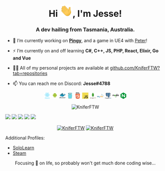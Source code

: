 <h1 align="center">Hi <img src="https://raw.githubusercontent.com/ABSphreak/ABSphreak/master/gifs/Hi.gif" width="40px" />, I'm Jesse!</h1>
<h3 align="center">A dev hailing from Tasmania, Australia.</h3>

- 🔭 I’m currently working on **[Pingy](https://github.com/PingyBot)**, and a game in UE4 with [Peter](https://github.com/LittlePetey)!

- ⚡ I’m currently on and off learning **C#, C++, JS, PHP, React, Elixir, Go and Vue**

- 👨‍💻 All of my personal projects are available at [github.com/KniferFTW?tab=repositories](https://github.com/KniferFTW?tab=repositories)

- 📫 You can reach me on Discord: **Jesse#4788**

<p align="center"><img src="https://raw.githubusercontent.com/devicons/devicon/master/icons/react/react-original-wordmark.svg" alt="react" width="20" height="20"/> <img src="https://raw.githubusercontent.com/devicons/devicon/master/icons/android/android-original-wordmark.svg" alt="android" width="20" height="20"/> <img src="https://raw.githubusercontent.com/devicons/devicon/master/icons/docker/docker-original-wordmark.svg" alt="docker" width="20" height="20"/> <img src="https://raw.githubusercontent.com/devicons/devicon/master/icons/go/go-original.svg" alt="go" width="20" height="20"/> <img src="https://raw.githubusercontent.com/devicons/devicon/master/icons/html5/html5-original-wordmark.svg" alt="html5" width="20" height="20"/> <img src="https://raw.githubusercontent.com/devicons/devicon/master/icons/javascript/javascript-original.svg" alt="javascript" width="20" height="20"/> <img src="https://raw.githubusercontent.com/devicons/devicon/master/icons/mongodb/mongodb-original-wordmark.svg" alt="mongodb" width="20" height="20"/> <img src="https://raw.githubusercontent.com/devicons/devicon/master/icons/mysql/mysql-original-wordmark.svg" alt="mysql" width="20" height="20"/> <img src="https://raw.githubusercontent.com/devicons/devicon/master/icons/postgresql/postgresql-original-wordmark.svg" alt="postgresql" width="20" height="20"/> <img src="https://raw.githubusercontent.com/devicons/devicon/master/icons/nodejs/nodejs-original-wordmark.svg" alt="nodejs" width="20" height="20"/> <img src="https://raw.githubusercontent.com/devicons/devicon/master/icons/nginx/nginx-original.svg" alt="nginx" width="20" height="20"/></p>

<p align="center"> <img src="https://komarev.com/ghpvc/?username=KniferFTW" alt="KniferFTW" /> </p>

<!--
<p align="center"> <img src="https://github-readme-stats-five-lyart.vercel.app/api?username=KniferFTW&show_icons=true" alt="KniferFTW" /> </p>

<p align="center"> <img src="https://github-readme-stats.vercel.app/api/top-langs/?username=KniferFTW&layout=compact" alt="KniferFTW" /> </p>-->

 ![](https://github-readme-stats-five-lyart.vercel.app/api?username=KniferFTW&show_icons=true" "") ![](https://github-readme-stats.vercel.app/api/KniferFTW?username=KniferFTW" "")
 ![](https://github-readme-stats.vercel.app/api/top-langs/?username=KniferFTW&layout=compact "") ![](https://github-readme-stats.vercel.app/api/KniferFTW?username=KniferFTW" "") ![](https://github-readme-stats.vercel.app/api/KniferFTW?username=KniferFTW" "") 


<p align="center">
<a href="https://dev.to/KniferFTW" target="blank"><img align="center" src="https://cdn.jsdelivr.net/npm/simple-icons@3.0.1/icons/dev-dot-to.svg" alt="KniferFTW" height="20" width="20" /></a>
<a href="https://codesandbox.com/u/KniferFTW" target="blank"><img align="center" src="https://cdn.jsdelivr.net/npm/simple-icons@3.0.1/icons/codesandbox.svg" alt="KniferFTW" height="20" width="20" /></a>

Additional Profiles:
-  [SoloLearn](https://www.sololearn.com/Profile/6621932)
-  [Steam](https://steamcommunity.com/profiles/76561198105982416)

<p align="center">Focusing 🎯 on life, so probably won't get much done coding wise...</p>
